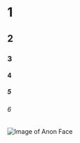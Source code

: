 
# 1
## 2
### 3
#### 4
##### 5
###### 6



![Image of Anon Face](https://upload.wikimedia.org/wikipedia/commons/thumb/e/e0/Anonymous.svg/1481px-Anonymous.svg.png)
